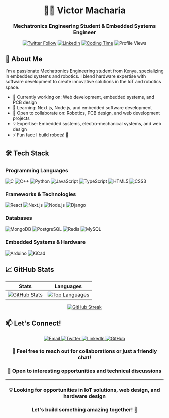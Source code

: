 <div align="center">
  
# 👨‍💻 Victor Macharia

### Mechatronics Engineering Student & Embedded Systems Engineer

[![Twitter Follow](https://img.shields.io/twitter/follow/victormacharia0?logo=twitter&style=for-the-badge)](https://twitter.com/victormacharia0)
[![LinkedIn](https://img.shields.io/badge/LinkedIn-Connect-blue?style=for-the-badge&logo=linkedin)](https://linkedin.com/in/victor-macharia-551b93226/)
[![Coding Time](https://wakatime.com/badge/user/ae8bc349-d595-440d-8d96-7cead2bb6147.svg)](https://wakatime.com/@ae8bc349-d595-440d-8d96-7cead2bb6147)
![Profile Views](https://komarev.com/ghpvc/?username=tyke01&color=blue&style=flat-square)

</div>

## 🚀 About Me

I'm a passionate Mechatronics Engineering student from Kenya, specializing in embedded systems and robotics. I blend hardware expertise with software development to create innovative solutions in the IoT and robotics space.

- 🔭 Currently working on: Web development, embedded systems, and PCB design
- 🌱 Learning: Next.js, Node.js, and embedded software development
- 👯 Open to collaborate on: Robotics, PCB design, and web development projects
- 💡 Expertise: Embedded systems, electro-mechanical systems, and web design
- ⚡ Fun fact: I build robots! 🤖

## 🛠️ Tech Stack

### Programming Languages
![C](https://img.shields.io/badge/C-00599C?style=for-the-badge&logo=c&logoColor=white)
![C++](https://img.shields.io/badge/C++-00599C?style=for-the-badge&logo=c%2B%2B&logoColor=white)
![Python](https://img.shields.io/badge/Python-3776AB?style=for-the-badge&logo=python&logoColor=white)
![JavaScript](https://img.shields.io/badge/JavaScript-F7DF1E?style=for-the-badge&logo=javascript&logoColor=black)
![TypeScript](https://img.shields.io/badge/TypeScript-007ACC?style=for-the-badge&logo=typescript&logoColor=white)
![HTML5](https://img.shields.io/badge/HTML5-E34F26?style=for-the-badge&logo=html5&logoColor=white)
![CSS3](https://img.shields.io/badge/CSS3-1572B6?style=for-the-badge&logo=css3&logoColor=white)

### Frameworks & Technologies
![React](https://img.shields.io/badge/React-20232A?style=for-the-badge&logo=react&logoColor=61DAFB)
![Next.js](https://img.shields.io/badge/Next.js-000000?style=for-the-badge&logo=next.js&logoColor=white)
![Node.js](https://img.shields.io/badge/Node.js-339933?style=for-the-badge&logo=node.js&logoColor=white)
![Django](https://img.shields.io/badge/Django-092E20?style=for-the-badge&logo=django&logoColor=white)

### Databases
![MongoDB](https://img.shields.io/badge/MongoDB-47A248?style=for-the-badge&logo=mongodb&logoColor=white)
![PostgreSQL](https://img.shields.io/badge/PostgreSQL-316192?style=for-the-badge&logo=postgresql&logoColor=white)
![Redis](https://img.shields.io/badge/Redis-DC382D?style=for-the-badge&logo=redis&logoColor=white)
![MySQL](https://img.shields.io/badge/MySQL-4479A1?style=for-the-badge&logo=mysql&logoColor=white)

### Embedded Systems & Hardware
![Arduino](https://img.shields.io/badge/Arduino-00979D?style=for-the-badge&logo=arduino&logoColor=white)
![KiCad](https://img.shields.io/badge/KiCad-314CB0?style=for-the-badge&logo=kicad&logoColor=white)

## 📈 GitHub Stats

<div align="center">

| Stats | Languages |
|:-------------------------:|:-------------------------:|
|[![GitHub Stats](https://github-readme-stats.vercel.app/api?username=tyke01&show_icons=true&theme=tokyonight)](https://github.com/tyke01) | [![Top Languages](https://github-readme-stats.vercel.app/api/top-langs/?username=tyke01&layout=compact&theme=tokyonight)](https://github.com/tyke01)|

[![GitHub Streak](https://streak-stats.demolab.com?user=tyke01&theme=dark)](https://git.io/streak-stats)
</div>

## 📫 Let's Connect!

<div align="center">
  <a href="mailto:techvictor653@gmail.com">
    <img src="https://img.shields.io/badge/Gmail-D14836?style=for-the-badge&logo=gmail&logoColor=white" alt="Email" />
  </a>
  <a href="https://twitter.com/victormacharia0">
    <img src="https://img.shields.io/badge/Twitter-%231DA1F2?style=for-the-badge&logo=twitter&logoColor=white" alt="Twitter" />
  </a>
  <a href="https://linkedin.com/in/victor-macharia-551b93226/">
    <img src="https://img.shields.io/badge/LinkedIn-%230077B5?style=for-the-badge&logo=linkedin&logoColor=white" alt="LinkedIn" />
  </a>
  <a href="https://github.com/tyke01">
    <img src="https://img.shields.io/badge/GitHub-100000?style=for-the-badge&logo=github&logoColor=white" alt="GitHub" />
  </a>
</div>

<div align="center">

### 💬 Feel free to reach out for collaborations or just a friendly chat!
### 📨 Open to interesting opportunities and technical discussions

</div>

---

<div align="center">
  
### 💡 Looking for opportunities in IoT solutions, web design, and hardware design
### Let's build something amazing together! 🚀

</div>
